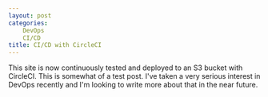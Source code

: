 ```yaml
---
layout: post
categories:
    DevOps
    CI/CD
title: CI/CD with CircleCI
---
```

This site is now continuously tested and deployed to an S3 bucket with CircleCI. This is somewhat of a test post. I've taken a very serious interest in DevOps recently and I'm looking to write more about that in the near future.
